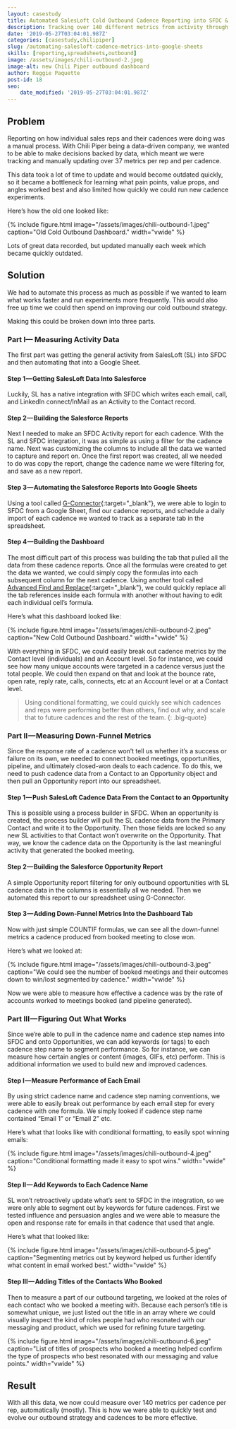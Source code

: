 ```yaml
---
layout: casestudy
title: Automated SalesLoft Cold Outbound Cadence Reporting into SFDC & Google Sheets
description: Tracking over 140 different metrics from activity through to closed-won deals to analyze and drive strategy.
date: '2019-05-27T03:04:01.987Z'
categories: [casestudy,chilipiper]
slug: /automating-salesloft-cadence-metrics-into-google-sheets
skills: [reporting,spreadsheets,outbound]
image: /assets/images/chili-outbound-2.jpeg
image-alt: new Chili Piper outbound dashboard
author: Reggie Paquette
post-id: 18
seo:
    date_modified: '2019-05-27T03:04:01.987Z'
---
```


## Problem

Reporting on how individual sales reps and their cadences were doing was a manual process. With Chili Piper being a data-driven company, we wanted to be able to make decisions backed by data, which meant we were tracking and manually updating over 37 metrics per rep and per cadence.

This data took a lot of time to update and would become outdated quickly, so it became a bottleneck for learning what pain points, value props, and angles worked best and also limited how quickly we could run new cadence experiments.

Here’s how the old one looked like:

{% include figure.html image="/assets/images/chili-outbound-1.jpeg" caption="Old Cold Outbound Dashboard." width="vwide" %}

Lots of great data recorded, but updated manually each week which became quickly outdated.

## Solution

We had to automate this process as much as possible if we wanted to learn what works faster and run experiments more frequently. This would also free up time we could then spend on improving our cold outbound strategy.

Making this could be broken down into three parts.

### Part I— Measuring Activity Data

The first part was getting the general activity from SalesLoft (SL) into SFDC and then automating that into a Google Sheet.

#### Step 1 — Getting SalesLoft Data Into Salesforce

Luckily, SL has a native integration with SFDC which writes each email, call, and LinkedIn connect/InMail as an Activity to the Contact record.

#### Step 2 — Building the Salesforce Reports

Next I needed to make an SFDC Activity report for each cadence. With the SL and SFDC integration, it was as simple as using a filter for the cadence name. Next was customizing the columns to include all the data we wanted to capture and report on. Once the first report was created, all we needed to do was copy the report, change the cadence name we were filtering for, and save as a new report.

#### Step 3 — Automating the Salesforce Reports Into Google Sheets

Using a tool called [G-Connector](https://gsuite.google.com/marketplace/app/gconnector_for_salesforce/971770431958){:target="_blank"}, we were able to login to SFDC from a Google Sheet, find our cadence reports, and schedule a daily import of each cadence we wanted to track as a separate tab in the spreadsheet.

#### Step 4 — Building the Dashboard

The most difficult part of this process was building the tab that pulled all the data from these cadence reports. Once all the formulas were created to get the data we wanted, we could simply copy the formulas into each subsequent column for the next cadence. Using another tool called [Advanced Find and Replace](https://gsuite.google.com/marketplace/app/advanced_find_and_replace/460077608560){:target="_blank"}, we could quickly replace all the tab references inside each formula with another without having to edit each individual cell’s formula.

Here’s what this dashboard looked like:

{% include figure.html image="/assets/images/chili-outbound-2.jpeg" caption="New Cold Outbound Dashboard." width="vwide" %}

With everything in SFDC, we could easily break out cadence metrics by the Contact level (individuals) and an Account level. So for instance, we could see how many unique accounts were targeted in a cadence versus just the total people. We could then expand on that and look at the bounce rate, open rate, reply rate, calls, connects, etc at an Account level or at a Contact level.

> Using conditional formatting, we could quickly see which cadences and reps were performing better than others, find out why, and scale that to future cadences and the rest of the team.
{: .big-quote}

### Part II — Measuring Down-Funnel Metrics

Since the response rate of a cadence won’t tell us whether it’s a success or failure on its own, we needed to connect booked meetings, opportunities, pipeline, and ultimately closed-won deals to each cadence. To do this, we need to push cadence data from a Contact to an Opportunity object and then pull an Opportunity report into our spreadsheet.

#### Step 1 — Push SalesLoft Cadence Data From the Contact to an Opportunity

This is possible using a process builder in SFDC. When an opportunity is created, the process builder will pull the SL cadence data from the Primary Contact and write it to the Opportunity. Then those fields are locked so any new SL activities to that Contact won’t overwrite on the Opportunity. That way, we know the cadence data on the Opportunity is the last meaningful activity that generated the booked meeting.

#### Step 2 — Building the Salesforce Opportunity Report

A simple Opportunity report filtering for only outbound opportunities with SL cadence data in the columns is essentially all we needed. Then we automated this report to our spreadsheet using G-Connector.

#### Step 3 — Adding Down-Funnel Metrics Into the Dashboard Tab

Now with just simple COUNTIF formulas, we can see all the down-funnel metrics a cadence produced from booked meeting to close won.

Here’s what we looked at:

{% include figure.html image="/assets/images/chili-outbound-3.jpeg" caption="We could see the number of booked meetings and their outcomes down to win/lost segmented by cadence." width="vwide" %}


Now we were able to measure how effective a cadence was by the rate of accounts worked to meetings booked (and pipeline generated).

### Part III — Figuring Out What Works

Since we’re able to pull in the cadence name and cadence step names into SFDC and onto Opportunities, we can add keywords (or tags) to each cadence step name to segment performance. So for instance, we can measure how certain angles or content (images, GIFs, etc) perform. This is additional information we used to build new and improved cadences.

#### Step I — Measure Performance of Each Email

By using strict cadence name and cadence step naming conventions, we were able to easily break out performance by each email step for every cadence with one formula. We simply looked if cadence step name contained “Email 1” or “Email 2” etc.

Here’s what that looks like with conditional formatting, to easily spot winning emails:

{% include figure.html image="/assets/images/chili-outbound-4.jpeg" caption="Conditional formatting made it easy to spot wins." width="vwide" %}


#### Step II — Add Keywords to Each Cadence Name

SL won’t retroactively update what’s sent to SFDC in the integration, so we were only able to segment out by keywords for future cadences. First we tested influence and persuasion angles and we were able to measure the open and response rate for emails in that cadence that used that angle.

Here’s what that looked like:

{% include figure.html image="/assets/images/chili-outbound-5.jpeg" caption="Segmenting metrics out by keyword helped us further identify what content in email worked best." width="vwide" %}


#### Step III — Adding Titles of the Contacts Who Booked

Then to measure a part of our outbound targeting, we looked at the roles of each contact who we booked a meeting with. Because each person’s title is somewhat unique, we just listed out the title in an array where we could visually inspect the kind of roles people had who resonated with our messaging and product, which we used for refining future targeting.

{% include figure.html image="/assets/images/chili-outbound-6.jpeg" caption="List of titles of prospects who booked a meeting helped confirm the type of prospects who best resonated with our messaging and value points." width="vwide" %}


## Result

With all this data, we now could measure over 140 metrics per cadence per rep, automatically (mostly). This is how we were able to quickly test and evolve our outbound strategy and cadences to be more effective.